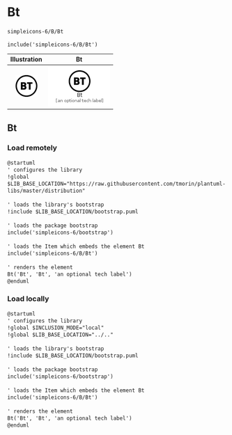 # Bt


```text
simpleicons-6/B/Bt
```

```text
include('simpleicons-6/B/Bt')
```



| Illustration | Bt |
| :---: | :---: |
| ![illustration for Illustration](../../simpleicons-6/B/Bt.png) | ![illustration for Bt](../../simpleicons-6/B/Bt.Local.png) |




## Bt

### Load remotely
```plantuml
@startuml
' configures the library
!global $LIB_BASE_LOCATION="https://raw.githubusercontent.com/tmorin/plantuml-libs/master/distribution"

' loads the library's bootstrap
!include $LIB_BASE_LOCATION/bootstrap.puml

' loads the package bootstrap
include('simpleicons-6/bootstrap')

' loads the Item which embeds the element Bt
include('simpleicons-6/B/Bt')

' renders the element
Bt('Bt', 'Bt', 'an optional tech label')
@enduml
```

### Load locally
```plantuml
@startuml
' configures the library
!global $INCLUSION_MODE="local"
!global $LIB_BASE_LOCATION="../.."

' loads the library's bootstrap
!include $LIB_BASE_LOCATION/bootstrap.puml

' loads the package bootstrap
include('simpleicons-6/bootstrap')

' loads the Item which embeds the element Bt
include('simpleicons-6/B/Bt')

' renders the element
Bt('Bt', 'Bt', 'an optional tech label')
@enduml
```

